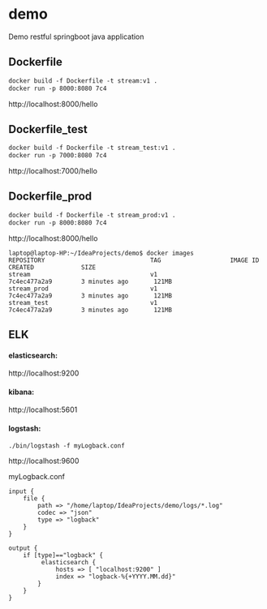 # demo
Demo restful springboot java application

## Dockerfile
```dockerfile
docker build -f Dockerfile -t stream:v1 .
docker run -p 8000:8080 7c4
```
http://localhost:8000/hello

## Dockerfile_test
```dockerfile
docker build -f Dockerfile -t stream_test:v1 .
docker run -p 7000:8080 7c4
```
http://localhost:7000/hello

## Dockerfile_prod
```dockerfile
docker build -f Dockerfile -t stream_prod:v1 .
docker run -p 8000:8080 7c4
```
http://localhost:8000/hello

```shell script
laptop@laptop-HP:~/IdeaProjects/demo$ docker images
REPOSITORY                             TAG                   IMAGE ID            CREATED             SIZE
stream                                 v1                    7c4ec477a2a9        3 minutes ago       121MB
stream_prod                            v1                    7c4ec477a2a9        3 minutes ago       121MB
stream_test                            v1                    7c4ec477a2a9        3 minutes ago       121MB
```

## ELK
#### elasticsearch:
http://localhost:9200

#### kibana:
http://localhost:5601

#### logstash:
```shell script
./bin/logstash -f myLogback.conf
```
http://localhost:9600

myLogback.conf
```shell script
input {
    file {
        path => "/home/laptop/IdeaProjects/demo/logs/*.log"
        codec => "json"
        type => "logback"
    }
}
 
output {
    if [type]=="logback" {
         elasticsearch {
             hosts => [ "localhost:9200" ]
             index => "logback-%{+YYYY.MM.dd}"
        }
    }
}
```